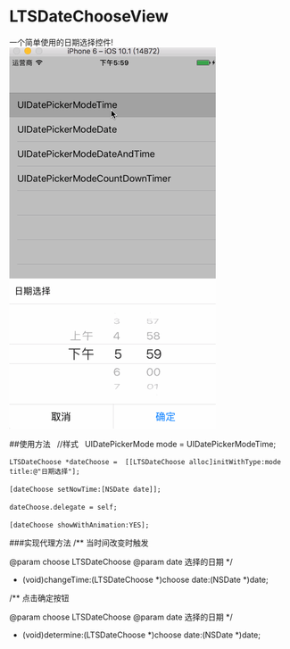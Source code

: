 # LTSDateChooseView
一个简单使用的日期选择控件!
![image](https://github.com/BossLee1220/LTSDateChoose/blob/master/date.gif)

##使用方法
    //样式
    UIDatePickerMode mode = UIDatePickerModeTime;
    
    LTSDateChoose *dateChoose =  [[LTSDateChoose alloc]initWithType:mode title:@"日期选择"];
    
    [dateChoose setNowTime:[NSDate date]];
    
    dateChoose.delegate = self;
    
    [dateChoose showWithAnimation:YES];
###实现代理方法
    /**
 当时间改变时触发

 @param choose LTSDateChoose
 @param date 选择的日期
 */
- (void)changeTime:(LTSDateChoose *)choose date:(NSDate *)date;

/**
 点击确定按钮

 @param choose LTSDateChoose
 @param date 选择的日期
 */
- (void)determine:(LTSDateChoose *)choose date:(NSDate *)date;
